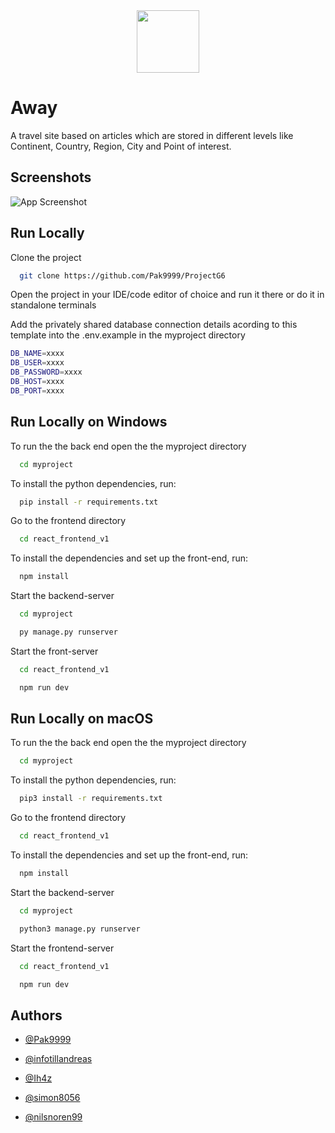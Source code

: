 
<div align="center">
  <img src="https://i.imgur.com/AasxKrO.png" width="100" height="100">
</div>

# Away 

A travel site based on articles which are stored in different levels like Continent, Country, Region, City and Point of interest.

## Screenshots

![App Screenshot](frontend_v2/react_frontend_v1/src/assets/images/firefox_TkKSez9KHu-ezgif.com-optimize(1).gif)


## Run Locally

Clone the project

```bash
  git clone https://github.com/Pak9999/ProjectG6
```

Open the project in your IDE/code editor of choice and run it there or do it in standalone terminals

Add the privately shared database connection details acording to this template into the .env.example in the myproject directory
```bash
DB_NAME=xxxx
DB_USER=xxxx
DB_PASSWORD=xxxx
DB_HOST=xxxx
DB_PORT=xxxx
```
## Run Locally on Windows
To run the the back end open the the myproject directory

```bash
  cd myproject
```
To install the python dependencies, run:

```bash
  pip install -r requirements.txt
```

Go to the frontend directory

```bash
  cd react_frontend_v1
```

To install the dependencies and set up the front-end, run:

```bash
  npm install 
```

Start the backend-server
```bash
  cd myproject
```

```bash
  py manage.py runserver
```

Start the front-server
```bash
  cd react_frontend_v1
```

```bash
  npm run dev
```




## Run Locally on macOS
To run the the back end open the the myproject directory

```bash
  cd myproject
```

To install the python dependencies, run:

```bash
  pip3 install -r requirements.txt
```

Go to the frontend directory

```bash
  cd react_frontend_v1
```

To install the dependencies and set up the front-end, run:

```bash
  npm install 
```

Start the backend-server
```bash
  cd myproject
```

```bash
  python3 manage.py runserver
```


Start the frontend-server
```bash
  cd react_frontend_v1
```

```bash
  npm run dev
```


## Authors

- [@Pak9999](https://www.github.com/pak9999)

- [@infotillandreas](https://www.github.com/infotillandreas)

- [@Ih4z](https://www.github.com/Ih4z)

- [@simon8056](https://www.github.com/simon8056)

- [@nilsnoren99](https://www.github.com/nilsnoren99)
